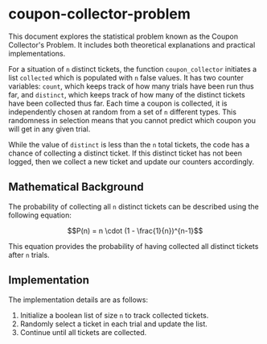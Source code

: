 # coupon-collector-problem
 
This document explores the statistical problem known as the Coupon Collector's Problem. It includes both theoretical explanations and practical implementations.

For a situation of `n` distinct tickets, the function `coupon_collector` initiates a list `collected` which is populated with `n` false values. It has two counter variables: `count`, which keeps track of how many trials have been run thus far, and `distinct`, which keeps track of how many of the distinct tickets have been collected thus far. Each time a coupon is collected, it is independently chosen at random from a set of `n` different types. This randomness in selection means that you cannot predict which coupon you will get in any given trial.

While the value of `distinct` is less than the `n` total tickets, the code has a chance of collecting a distinct ticket. If this distinct ticket has not been logged, then we collect a new ticket and update our counters accordingly.

## Mathematical Background

The probability of collecting all `n` distinct tickets can be described using the following equation:

```math
P(n) = n \cdot (1 - \frac{1}{n})^{n-1}
```

This equation provides the probability of having collected all distinct tickets after `n` trials.

## Implementation

The implementation details are as follows:

1. Initialize a boolean list of size `n` to track collected tickets.
2. Randomly select a ticket in each trial and update the list.
3. Continue until all tickets are collected.
